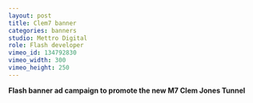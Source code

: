 ```yaml
---
layout: post
title: Clem7 banner
categories: banners
studio: Mettro Digital
role: Flash developer
vimeo_id: 134792830
vimeo_width: 300
vimeo_height: 250
---
```


**Flash banner ad campaign to promote the new M7 Clem Jones Tunnel**

